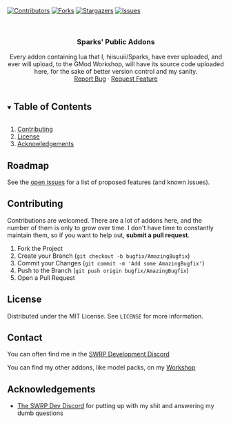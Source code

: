 <!--
*** Thanks for checking out the Best-README-Template. If you have a suggestion
*** that would make this better, please fork the repo and create a pull request
*** or simply open an issue with the tag "enhancement".
*** Thanks again! Now go create something AMAZING! :D
***
***
***
*** To avoid retyping too much info. Do a search and replace for the following:
*** hiisuuii, public-gmod-addons, twitter_handle, email, Sparks' Public Addons, Every addon containing lua that I, hiisuuii/Sparks, have ever uploaded, and ever will upload, to the GMod Workshop, will have its source code uploaded here, for the sake of better version control and my sanity.
-->



<!-- PROJECT SHIELDS -->
<!--
*** I'm using markdown "reference style" links for readability.
*** Reference links are enclosed in brackets [ ] instead of parentheses ( ).
*** See the bottom of this document for the declaration of the reference variables
*** for contributors-url, forks-url, etc. This is an optional, concise syntax you may use.
*** https://www.markdownguide.org/basic-syntax/#reference-style-links
-->
[![Contributors][contributors-shield]][contributors-url]
[![Forks][forks-shield]][forks-url]
[![Stargazers][stars-shield]][stars-url]
[![Issues][issues-shield]][issues-url]



<!-- PROJECT LOGO -->
<br />
<p align="center">

  <h3 align="center">Sparks' Public Addons</h3>

  <p align="center">
    Every addon containing lua that I, hiisuuii/Sparks, have ever uploaded, and ever will upload, to the GMod Workshop, will have its source code uploaded here, for the sake of better version control and my sanity.
  <br />
    <a href="https://github.com/hiisuuii/public-gmod-addons/issues/new?template=bug_report.md">Report Bug</a>
    ·
    <a href="https://github.com/hiisuuii/public-gmod-addons/issues/new?template=feature_request.md">Request Feature</a>
  </p>
</p>



<!-- TABLE OF CONTENTS -->
<details open="open">
  <summary><h2 style="display: inline-block">Table of Contents</h2></summary>
  <ol>
    <li><a href="#contributing">Contributing</a></li>
    <li><a href="#license">License</a></li>
    <li><a href="#acknowledgements">Acknowledgements</a></li>
  </ol>
</details>




<!-- ROADMAP -->
## Roadmap

See the [open issues](https://github.com/hiisuuii/public-gmod-addons/issues) for a list of proposed features (and known issues).



<!-- CONTRIBUTING -->
## Contributing

Contributions are welcomed. There are a lot of addons here, and the number of them is only to grow over time. I don't have time to constantly maintain them, so if you want to help out, **submit a pull request**.

1. Fork the Project
2. Create your Branch (`git checkout -b bugfix/AmazingBugfix`)
3. Commit your Changes (`git commit -m 'Add some AmazingBugfix'`)
4. Push to the Branch (`git push origin bugfix/AmazingBugfix`)
5. Open a Pull Request



<!-- LICENSE -->
## License

Distributed under the MIT License. See `LICENSE` for more information.



<!-- CONTACT -->
## Contact

You can often find me in the [SWRP Development Discord](https://swrp.dev)

You can find my other addons, like model packs, on my [Workshop](https://steamcommunity.com/id/the_stain/myworkshopfiles/?appid=4000)



<!-- ACKNOWLEDGEMENTS -->
## Acknowledgements

* [The SWRP Dev Discord](https://swrp.dev) for putting up with my shit and answering my dumb questions



<!-- MARKDOWN LINKS & IMAGES -->
<!-- https://www.markdownguide.org/basic-syntax/#reference-style-links -->
[contributors-shield]: https://img.shields.io/github/contributors/hiisuuii/public-gmod-addons.svg?style=for-the-badge
[contributors-url]: https://github.com/hiisuuii/public-gmod-addons/graphs/contributors
[forks-shield]: https://img.shields.io/github/forks/hiisuuii/public-gmod-addons.svg?style=for-the-badge
[forks-url]: https://github.com/hiisuuii/public-gmod-addons/network/members
[stars-shield]: https://img.shields.io/github/stars/hiisuuii/public-gmod-addons.svg?style=for-the-badge
[stars-url]: https://github.com/hiisuuii/public-gmod-addons/stargazers
[issues-shield]: https://img.shields.io/github/issues/hiisuuii/public-gmod-addons.svg?style=for-the-badge
[issues-url]: https://github.com/hiisuuii/public-gmod-addons/issues
[license-shield]: https://img.shields.io/github/license/hiisuuii/public-gmod-addons.svg?style=for-the-badge
[license-url]: https://github.com/hiisuuii/public-gmod-addons/blob/master/LICENSE.txt
[linkedin-shield]: https://img.shields.io/badge/-LinkedIn-black.svg?style=for-the-badge&logo=linkedin&colorB=555
[linkedin-url]: https://linkedin.com/in/hiisuuii

